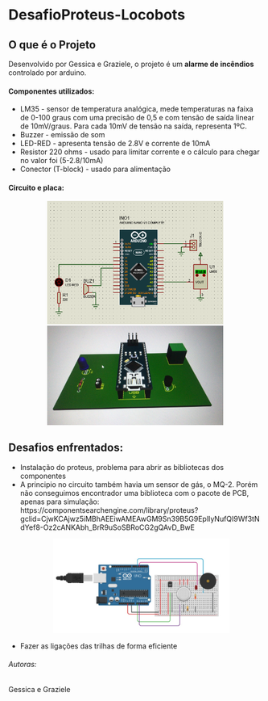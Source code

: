 # DesafioProteus-Locobots

<h2>O que é o Projeto</h2> 
<p>Desenvolvido por Gessica e Graziele, o projeto é um <b>alarme de incêndios</b> controlado por arduino.</p>

<h4>Componentes utilizados:</h4> 
<ul>
 <li>LM35 - sensor de temperatura analógica, mede temperaturas na faixa de 0-100 graus com uma precisão de 0,5 e com tensão de saída linear de 10mV/graus. Para cada 10mV de tensão na saída, representa 1ºC.</li>
 <li>Buzzer - emissão de som</li>
 <li>LED-RED - apresenta tensão de 2.8V e corrente de 10mA</li>
 <li>Resistor 220 ohms - usado para limitar corrente e o cálculo para chegar no valor foi  (5-2.8/10mA) </li>
 <li>Conector (T-block) - usado para alimentação </li>
</ul>

<h4>Circuito e placa:</h4> 
<p align="center">
  <img src="img/CircuitoProteus.png" width="350" alt="ligações do ciruito">
  <img src="img/pcb.png" width="350" alt="ligações do ciruito">
</p>

<h2>Desafios enfrentados:</h2> 
<ul>
 <li>Instalação do proteus, problema para abrir as bibliotecas dos componentes</li>
 <li>A principio no circuito também havia um sensor de gás, o MQ-2. Porém não conseguimos encontrador uma biblioteca com o pacote de PCB, apenas para simulação: https://componentsearchengine.com/library/proteus?gclid=CjwKCAjwz5iMBhAEEiwAMEAwGM9Sn39B5G9EplIyNufQI9Wf3tNdYef8-Oz2cANKAbh_BrR9uSoSBRoCG2gQAvD_BwE <br>
	<p align="center">
  	<img src="img/CircuitoTinkercad.png" width="350" alt="Circuito pensando">
	</p>
 </li>
 <li> Fazer as ligações das trilhas de forma eficiente </li>
 
</ul>

<h6>Autoras: </h6> 
<p>Gessica e Graziele</p> 
